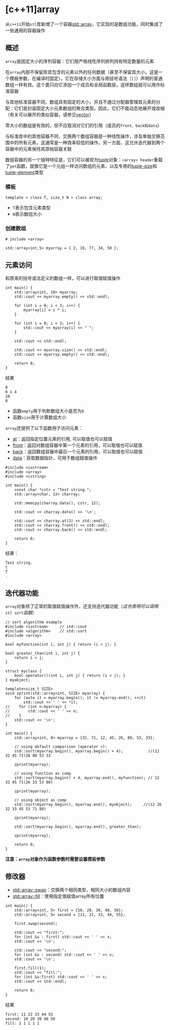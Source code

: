 
# [c++11]array

从`c++11`开始`stl`库新增了一个容器[std::array](http://www.cplusplus.com/reference/array/array/)，它实现的是数组功能，同时集成了一些通用的容器操作

## 概述

`array`是固定大小的序列容器：它们按严格线性序列排列持有特定数量的元素

在`array`内部不保留除其包含的元素以外的任何数据（甚至不保留其大小，这是一个模板参数，在编译时固定）。它在存储大小方面与用括号语法（`[]`）声明的普通数组一样有效。这个类只向它添加一个成员和全局函数层，这样数组就可以用作标准容器

与其他标准容器不同，数组具有固定的大小，并且不通过分配器管理其元素的分配：它们是封装固定大小元素数组的聚合类型。因此，它们不能动态地展开或收缩（有关可以展开的类似容器，请参见[vector](http://www.cplusplus.com/vector)）

零大小的数组是有效的，但不应取消对它们的引用（成员的`front、back和data`）

与标准库中的其他容器不同，交换两个数组容器是一种线性操作，涉及单独交换范围中的所有元素，这通常是一种效率较低的操作。另一方面，这允许迭代器到两个容器中的元素保持其原始容器关联

数组容器的另一个独特特征是，它们可以被视为[tuple](http://www.cplusplus.com/tuple)对象：`<array> header`重载了`get`函数，就像它是一个元组一样访问数组的元素，以及专用的[tuple-size](http://www.cplusplus.com/tuple_size)和[tuple-element](http://www.cplusplus.com/tuple_element)类型

### 模板

```
template < class T, size_t N > class array;
```

* `T`表示包含元素类型
* `N`表示数组大小

### 创建数组

```
# include <array>

std::array<int,5> myarray = { 2, 16, 77, 34, 50 };
```

## 元素访问

和原来的括号语法定义的数组一样，可以进行取值赋值操作

```
int main() {
    std::array<int, 10> myarray;
    std::cout << myarray.empty() << std::endl;

    for (int i = 0; i < 3; i++) {
        myarray[i] = i * i;
    }

    for (int i = 0; i < 3; i++) {
        std::cout << myarray[i] << " ";
    }

    std::cout << std::endl;

    std::cout << myarray.size() << std::endl;
    std::cout << myarray.empty() << std::endl;

    return 0;
}
```

结果

```
0
0 1 4 
10
0
```

* 函数`empty`用于判断数组大小是否为`0`
* 函数`size`用于计算数组大小

`array`还提供了以下函数用于访问元素：

* [at](http://www.cplusplus.com/reference/array/array/at/)：返回指定位置元素的引用, 可以取值也可以赋值
* [front](http://www.cplusplus.com/reference/array/array/front/)：返回对数组容器中第一个元素的引用，可以取值也可以赋值
* [back](http://www.cplusplus.com/reference/array/array/back/)：返回数组容器中最后一个元素的引用，可以取值也可以赋值
* [data](http://www.cplusplus.com/reference/array/array/data/)：获取数据指针，可用于数组赋值操作

```
#include <iostream>
#include <array>
#include <cstring>

int main() {
    const char *cstr = "Test string.";
    std::array<char, 12> charray;

    std::memcpy(charray.data(), cstr, 12);

    std::cout << charray.data() << '\n';

    std::cout << charray.at(3) << std::endl;
    std::cout << charray.front() << std::endl;
    std::cout << charray.back() << std::endl;

    return 0;
}
```

结果：

```
Test string.
t
T
.
```

## 迭代器功能

`array`对象除了正常的取值赋值操作外，还支持迭代器功能（*这也表明可以调用`stl sort`函数*）

```
// sort algorithm example
#include <iostream>     // std::cout
#include <algorithm>    // std::sort
#include <array>

bool myfunction(int i, int j) { return (i < j); }

bool greater_than(int i, int j) {
    return i > j;
}

struct myclass {
    bool operator()(int i, int j) { return (i < j); }
} myobject;

template<size_t SIZE>
void zprint(std::array<int, SIZE> myarray) {
    for (auto it = myarray.begin(); it != myarray.end(); ++it)
        std::cout << ' ' << *it;
//    for (int n:myarray) {
//        std::cout << ' ' << n;
//    }
    std::cout << '\n';
}

int main() {
    std::array<int, 8> myarray = {32, 71, 12, 45, 26, 80, 53, 33};

    // using default comparison (operator <):
    std::sort(myarray.begin(), myarray.begin() + 4);           //(12 32 45 71)26 80 53 33

    zprint(myarray);

    // using function as comp
    std::sort(myarray.begin() + 4, myarray.end(), myfunction); // 12 32 45 71(26 33 53 80)

    zprint(myarray);

    // using object as comp
    std::sort(myarray.begin(), myarray.end(), myobject);     //(12 26 32 33 45 53 71 80)

    zprint(myarray);

    std::sort(myarray.begin(), myarray.end(), greater_than);

    zprint(myarray);

    return 0;
}
```

**注意：`array`对象作为函数参数时需要设置模板参数**

## 修改器

* [std::array::swap](http://www.cplusplus.com/reference/array/array/swap/)：交换两个相同类型，相同大小的数组内容
* [std::array::fill](http://www.cplusplus.com/reference/array/array/fill/)：使用指定值赋值array所有位置

```
int main() {
    std::array<int, 5> first = {10, 20, 30, 40, 50};
    std::array<int, 5> second = {11, 22, 33, 44, 55};

    first.swap(second);

    std::cout << "first:";
    for (int &x : first) std::cout << ' ' << x;
    std::cout << '\n';

    std::cout << "second:";
    for (int &x : second) std::cout << ' ' << x;
    std::cout << '\n';

    first.fill(1);
    std::cout << "fill:";
    for (int &x:first) std::cout << ' ' << x;
    std::cout << std::endl;

    return 0;
}
```

结果

```
first: 11 22 33 44 55
second: 10 20 30 40 50
fill: 1 1 1 1 1
```
